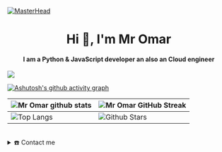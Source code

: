 [![MasterHead](https://visme.co/blog/wp-content/uploads/2019/10/animated-presentation-software-header.gif)]()

<div align="center">
<h1 align="center">Hi 👋, I'm Mr Omar</h1>
<h4 align="center">I am a Python & JavaScript developer an also an Cloud engineer</h4>
</div>


![](https://komarev.com/ghpvc/?username=front1end&color=ff69b4)

[![Ashutosh's github activity graph](https://github-readme-activity-graph.cyclic.app/graph?username=front1end&bg_color=7f8ff4&color=ffffff&line=00fffb&point=ffffff&area=true&hide_border=true)](https://github.com/ashutosh00710/github-readme-activity-graph)

| ![Mr Omar github stats](https://github-readme-stats.vercel.app/api?username=front1end&show_icons=true&theme=tokyonight) | ![Mr Omar GitHub Streak](https://github-readme-streak-stats.herokuapp.com/?user=front1end&theme=tokyonight) |
| --- | --- |
| ![Top Langs](https://github-readme-stats.vercel.app/api/top-langs/?username=front1end&theme=tokyonight) | ![Github Stars](https://github-readme-stats.vercel.app/api?username=front1end&show_icons=true&locale=en&count_private=true&hide_rank=true&custom_title=My%20GitHub%20Stats&disable_animations=true&theme=tokyonight) |




<br>


<details>
  <summary>☎️ Contact me</summary>
<div>
  <samp>
    <h2 align="center">😎 you can reach me by:</h2>
    <p align="center">
      <br/>
      <a href="https://www.linkedin.com/in/omarbalaqadashov/" target="blank"><img align="center"
         src="https://img.shields.io/badge/linkedin-%231DA1F2.svg?style=for-the-badge&logo=linkedin&logoColor=white"
         alt="MrOmar" height="30"/></a>
      <a href="mailto:mromar.work@gmail.com" target="blank"><img align="center"
         src="https://img.shields.io/badge/gmail-EA4335.svg?style=for-the-badge&logo=gmail&logoColor=white"
         alt="MrOmar" height="30"/></a>
    </p>
  </samp>
</div>
</details>

